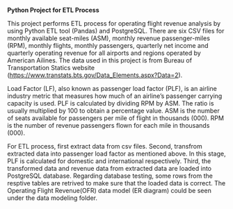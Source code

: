 **Python Project for ETL Process**

This project performs ETL process for operating flight revenue analysis by using Python ETL tool (Pandas) and PostgreSQL. There are six CSV files for monthly available seat-miles (ASM), monthly revenue passenger-miles (RPM), monthly flights, monthly passengers, quarterly net income and quarterly operating revenue for all airports and regions operated by American Ailines. The data used in this project is from Bureau of Transportation Statics website (https://www.transtats.bts.gov/Data_Elements.aspx?Data=2).

Load Factor (LF), also known as passenger load factor (PLF), is an airline industry metric that measures how much of an airline’s passenger carrying capacity is used. PLF is calculated by dividing RPM by ASM. The ratio is usually multiplied by 100 to obtain a percentage value. ASM is the number of seats available for passengers per mile of flight in thousands (000). RPM is the number of revenue passengers flown for each mile in thousands (000).

For ETL process, first extract data from csv files. Second, transfrom extracted data into passenger load factor as mentioned above. In this stage, PLF is calculated for domestic and international respectively. Third, the transformed data and revenue data from extracted data are loaded into PostgreSQL database. Regarding database testing, some rows from the resptive tables are retrived to make sure that the loaded data is correct. The Operating Flight Revenue(OFR) data model (ER diagram) could be seen under the data modeling folder.